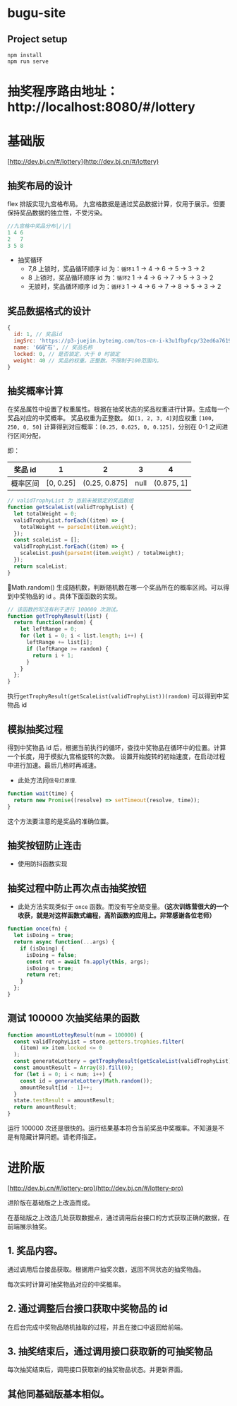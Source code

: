 # bugu-site

## Project setup

```
npm install
npm run serve
```

# 抽奖程序路由地址： http://localhost:8080/#/lottery

# 基础版

[http://dev.bj.cn/#/lottery](http://dev.bj.cn/#/lottery)

## 抽奖布局的设计

flex 排版实现九宫格布局。
九宫格数据是通过奖品数据计算，仅用于展示。但要保持奖品数据的独立性，不受污染。

```js
//九宫格中奖品分布|/|/|
1 4 6
2   7
3 5 8
```

- 抽奖循环
  - 7,8 上锁时，奖品循环顺序 id 为：`循环1` 1 -> 4 -> 6 -> 5 -> 3 -> 2
  - 8 上锁时，奖品循环顺序 id 为：`循环2` 1 -> 4 -> 6 -> 7 -> 5 -> 3 -> 2
  - 无锁时，奖品循环顺序 id 为：`循环3` 1 -> 4 -> 6 -> 7 -> 8 -> 5 -> 3 -> 2

## 奖品数据格式的设计

```js
{
  id: 1, // 奖品id
  imgSrc: 'https://p3-juejin.byteimg.com/tos-cn-i-k3u1fbpfcp/32ed6a7619934144882d841761b63d3c~tplv-k3u1fbpfcp-no-mark:0:0:0:0.awebp', // 图片资源url
  name: '66矿石', // 奖品名称
  locked: 0, // 是否锁定，大于 0 时锁定
  weight: 40 // 奖品的权重。正整数。不限制于100范围内。
}
```

## 抽奖概率计算

在奖品属性中设置了权重属性。根据在抽奖状态的奖品权重进行计算。生成每一个奖品对应的中奖概率。
奖品权重为正整数。
如`[1, 2, 3, 4]`对应权重 `[100, 250, 0, 50]` 计算得到对应概率：`[0.25, 0.625, 0, 0.125]`，分别在 0-1 之间进行区间分配，

即：

| 奖品 id  | 1         | 2             | 3    | 4          |
| -------- | --------- | ------------- | ---- | ---------- |
| 概率区间 | [0, 0.25] | (0.25, 0.875] | null | (0.875, 1] |

```javascript
// validTrophyList 为 当前未被锁定的奖品数组
function getScaleList(validTrophyList) {
  let totalWeight = 0;
  validTrophyList.forEach((item) => {
    totalWeight += parseInt(item.weight);
  });
  const scaleList = [];
  validTrophyList.forEach((item) => {
    scaleList.push(parseInt(item.weight) / totalWeight);
  });
  return scaleList;
}
```

Math.random() 生成随机数，判断随机数在哪一个奖品所在的概率区间。可以得到中奖物品的 id 。具体下面函数的实现。

```js
// 该函数的写法有利于进行 100000 次测试。
function getTrophyResult(list) {
  return function(random) {
    let leftRange = 0;
    for (let i = 0; i < list.length; i++) {
      leftRange += list[i];
      if (leftRange >= random) {
        return i + 1;
      }
    }
  };
}
```

执行`getTrophyResult(getScaleList(validTrophyList))(random)` 可以得到中奖物品 id

## 模拟抽奖过程

得到中奖物品 id 后，根据当前执行的循环，查找中奖物品在循环中的位置。计算一个长度，用于模拟九宫格旋转的次数。
设置开始旋转的初始速度，在启动过程中进行加速。最后几格时再减速。

- 此处方法同`信号灯原理`.

```js
function wait(time) {
  return new Promise((resolve) => setTimeout(resolve, time));
}
```

这个方法要注意的是奖品的准确位置。

## 抽奖按钮防止连击

- 使用防抖函数实现

## 抽奖过程中防止再次点击抽奖按钮

- 此处方法实现类似于 `once` 函数。而没有写全局变量。**（这次训练营很大的一个收获，就是对这样函数式编程，高阶函数的应用上。非常感谢各位老师）**

```js
function once(fn) {
  let isDoing = true;
  return async function(...args) {
    if (isDoing) {
      isDoing = false;
      const ret = await fn.apply(this, args);
      isDoing = true;
      return ret;
    }
  };
}
```

## 测试 100000 次抽奖结果的函数

```js
function amountLotteyResult(num = 100000) {
  const validTrophyList = store.getters.trophies.filter(
    (item) => item.locked <= 0
  );
  const generateLottery = getTrophyResult(getScaleList(validTrophyList));
  const amountResult = Array(8).fill(0);
  for (let i = 0; i < num; i++) {
    const id = generateLottery(Math.random());
    amountResult[id - 1]++;
  }
  state.testResult = amountResult;
  return amountResult;
}
```

运行 100000 次还是很快的。运行结果基本符合当前奖品中奖概率。不知道是不是有隐藏计算问题。请老师指正。

# 进阶版

[http://dev.bj.cn/#/lottery-pro](http://dev.bj.cn/#/lottery-pro)

进阶版在基础版之上改造而成。

在基础版之上改造几处获取数据点，通过调用后台接口的方式获取正确的数据，在前端展示抽奖。

## 1. 奖品内容。

通过调用后台接品获取。根据用户抽奖次数，返回不同状态的抽奖物品。

每次实时计算可抽奖物品对应的中奖概率。

## 2. 通过调整后台接口获取中奖物品的 id

在后台完成中奖物品随机抽取的过程，并且在接口中返回给前端。

## 3. 抽奖结束后，通过调用接口获取新的可抽奖物品

每次抽奖结束后，调用接口获取新的抽奖物品状态。并更新界面。

## 其他同基础版基本相似。
